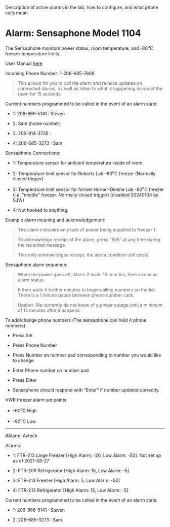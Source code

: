 Description of active alarms in the lab, how to configure, and what phone calls mean.


# Alarm: Sensaphone Model 1104

The Sensaphone monitors power status, room temperature, and -80<sup>o</sup>C freezer temperature limits.

User Manual [here](http://www.sensaphone.com/legacy-products/1104Manual.pdf)

Incoming Phone Number: 1-206-685-7806

> This allows for you to call the alarm and receive updates on connected alarms, as well as listen to what is happening inside of the room for 15 seconds.

Current numbers programmed to be called in the event of an alarm state:

- 1: 206-866-5141 : Steven

- 2: Sam (home number)

- 3: 206-914-3735 :

- 4: 206-685-3273 : Sam

Sensaphone Connections:

- 1: Temperature sensor for ambient temperature inside of room.

- 2: Temperature limit sensor for Roberts Lab -80<sup>o</sup>C freezer (Normally closed trigger)

- 3: Temperature limit sensor for former Horner-Devine Lab -80<sup>o</sup>C freezer (i.e. "middle" freezer. Normally closed trigger) (disabled 20240104 by SJW)

- 4: Not hooked to anything.

Example alarm meaning and acknowledgement:

>The alarm indicates only lack of power being supplied to freezer 1.
>
> To acknowledge receipt of the alarm, press "555" at any time during the recorded message.
>
>This only acknowledges receipt, the alarm condition still exists.

Sensaphone alarm sequence:

>When the power goes off, Alarm 2 waits 10 minutes, then issues an alarm status.
>
>It then waits 5 further minutes to begin calling numbers on the list. There is a 1 minute pause between phone number calls.
>
>Upshot: We currently do not know of a power outage until a minimum of 15 minutes after it happens.

To add/change phone numbers (The sensaphone can hold 4 phone numbers):

- Press Set

- Press Phone Number

- Press Number on number pad corresponding to number you would like to change

- Enter Phone number on number pad

- Press Enter

- Sensaphone should respond with "Enter" if number updated correctly.

VWR freezer alarm set points:

- -60<sup>o</sup>C High

- -90<sup>o</sup>C Low.

---

#Alarm: Avtech

Alarms:

- 1: FTR-213 Large Freezer [High Alarm: -20, Low Alarm: -50]. Not set up as of 2021-08-27

- 2: FTR-209 Refrigerator [High Alarm: 15, Low Alarm: -5]

- 3: FTR-213 Freezer [High Alarm: 5, Low Alarm: -50]

- 4: FTR-213 Refrigerator [High Alarm: 15, Low Alarm: -5]

Current numbers programmed to be called in the event of an alarm state:

- 1: 206-866-5141 : Steven

- 2: 206-685-3273 : Sam
